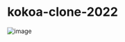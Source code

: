 # kokoa-clone-2022

![image](https://user-images.githubusercontent.com/113202426/205077742-16bbb4db-9826-476d-86ab-33b5f8befbdf.png)
